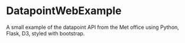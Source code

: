 # DatapointWebExample
A small example of the datapoint API from the Met office using Python, Flask, D3, styled with bootstrap.
